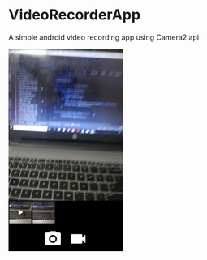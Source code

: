 # VideoRecorderApp
A simple android video recording app using Camera2 api

<img src="images/screenshot1.png" height="400">
